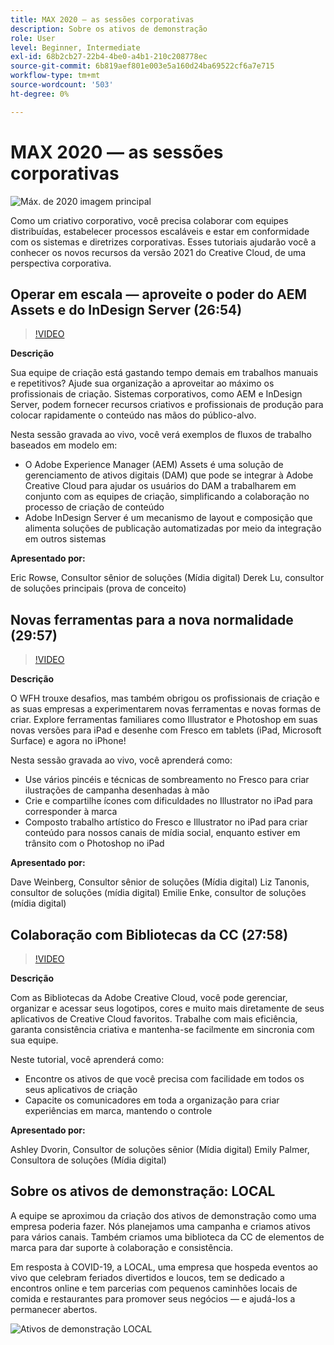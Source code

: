 ```yaml
---
title: MAX 2020 — as sessões corporativas
description: Sobre os ativos de demonstração
role: User
level: Beginner, Intermediate
exl-id: 68b2cb27-22b4-4be0-a4b1-210c208778ec
source-git-commit: 6b819aef801e003e5a160d24ba69522cf6a7e715
workflow-type: tm+mt
source-wordcount: '503'
ht-degree: 0%

---
```


# MAX 2020 — as sessões corporativas

![Máx. de 2020 imagem principal](../assets/MAX2020.jpg)

Como um criativo corporativo, você precisa colaborar com equipes distribuídas, estabelecer processos escaláveis e estar em conformidade com os sistemas e diretrizes corporativas. Esses tutoriais ajudarão você a conhecer os novos recursos da versão 2021 do Creative Cloud, de uma perspectiva corporativa.

## Operar em escala — aproveite o poder do AEM Assets e do InDesign Server (26:54)

>[!VIDEO](https://video.tv.adobe.com/v/327112?hidetitle=true)

**Descrição**

Sua equipe de criação está gastando tempo demais em trabalhos manuais e repetitivos? Ajude sua organização a aproveitar ao máximo os profissionais de criação. Sistemas corporativos, como AEM e InDesign Server, podem fornecer recursos criativos e profissionais de produção para colocar rapidamente o conteúdo nas mãos do público-alvo.

Nesta sessão gravada ao vivo, você verá exemplos de fluxos de trabalho baseados em modelo em:
* O Adobe Experience Manager (AEM) Assets é uma solução de gerenciamento de ativos digitais (DAM) que pode se integrar à Adobe Creative Cloud para ajudar os usuários do DAM a trabalharem em conjunto com as equipes de criação, simplificando a colaboração no processo de criação de conteúdo
* Adobe InDesign Server é um mecanismo de layout e composição que alimenta soluções de publicação automatizadas por meio da integração em outros sistemas

**Apresentado por:**

Eric Rowse, Consultor sênior de soluções (Mídia digital)
Derek Lu, consultor de soluções principais (prova de conceito)

## Novas ferramentas para a nova normalidade (29:57)

>[!VIDEO](https://video.tv.adobe.com/v/328232?hidetitle=true)

**Descrição**

O WFH trouxe desafios, mas também obrigou os profissionais de criação e as suas empresas a experimentarem novas ferramentas e novas formas de criar. Explore ferramentas familiares como Illustrator e Photoshop em suas novas versões para iPad e desenhe com Fresco em tablets (iPad, Microsoft Surface) e agora no iPhone!

Nesta sessão gravada ao vivo, você aprenderá como:
* Use vários pincéis e técnicas de sombreamento no Fresco para criar ilustrações de campanha desenhadas à mão
* Crie e compartilhe ícones com dificuldades no Illustrator no iPad para corresponder à marca
* Composto trabalho artístico do Fresco e Illustrator no iPad para criar conteúdo para nossos canais de mídia social, enquanto estiver em trânsito com o Photoshop no iPad

**Apresentado por:**

Dave Weinberg, Consultor sênior de soluções (Mídia digital)
Liz Tanonis, consultor de soluções (mídia digital)
Emilie Enke, consultor de soluções (mídia digital)

## Colaboração com Bibliotecas da CC (27:58)

>[!VIDEO](https://video.tv.adobe.com/v/328199?hidetitle=true)

**Descrição**

Com as Bibliotecas da Adobe Creative Cloud, você pode gerenciar, organizar e acessar seus logotipos, cores e muito mais diretamente de seus aplicativos de Creative Cloud favoritos. Trabalhe com mais eficiência, garanta consistência criativa e mantenha-se facilmente em sincronia com sua equipe.

Neste tutorial, você aprenderá como:
* Encontre os ativos de que você precisa com facilidade em todos os seus aplicativos de criação
* Capacite os comunicadores em toda a organização para criar experiências em marca, mantendo o controle

**Apresentado por:**

Ashley Dvorin, Consultor de soluções sênior (Mídia digital)
Emily Palmer, Consultora de soluções (Mídia digital)

## Sobre os ativos de demonstração: LOCAL

A equipe se aproximou da criação dos ativos de demonstração como uma empresa poderia fazer. Nós planejamos uma campanha e criamos ativos para vários canais. Também criamos uma biblioteca da CC de elementos de marca para dar suporte à colaboração e consistência.

Em resposta à COVID-19, a LOCAL, uma empresa que hospeda eventos ao vivo que celebram feriados divertidos e loucos, tem se dedicado a encontros online e tem parcerias com pequenos caminhões locais de comida e restaurantes para promover seus negócios — e ajudá-los a permanecer abertos.

![Ativos de demonstração LOCAL](../assets/demo_local_assets-WIP-v1.jpg)
